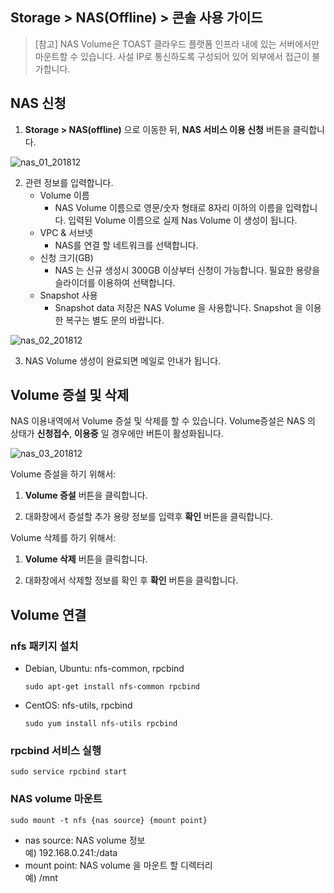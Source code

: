 ## Storage > NAS(Offline) > 콘솔 사용 가이드
> [참고] 
> NAS Volume은 TOAST 클라우드 플랫폼 인프라 내에 있는 서버에서만 마운트할 수 있습니다.
> 사설 IP로 통신하도록 구성되어 있어 외부에서 접근이 불가합니다.

## NAS 신청

1. **Storage > NAS(offline)** 으로 이동한 뒤, **NAS 서비스 이용 신청** 버튼을 클릭합니다.

![nas_01_201812](https://static.toastoven.net/prod_infrastructure/nas/nas_01_201812.png)

2. 관련 정보를 입력합니다.
    * Volume 이름
        * NAS Volume 이름으로 영문/숫자 형태로 8자리 이하의 이름을 입력합니다. 입력된 Volume 이름으로 실제 Nas Volume 이 생성이 됩니다.
    * VPC & 서브넷 
        * NAS를 연결 할 네트워크를 선택합니다.
    * 신청 크기(GB)  
        * NAS 는 신규 생성시 300GB 이상부터 신청이 가능합니다. 필요한 용량을 슬라이더를 이용하여 선택합니다.
    * Snapshot 사용
        * Snapshot data 저장은 NAS Volume 을 사용합니다. Snapshot 을 이용한 복구는 별도 문의 바랍니다.

![nas_02_201812](https://static.toastoven.net/prod_infrastructure/nas/nas_02_201812.png)

3. NAS Volume 생성이 완료되면 메일로 안내가 됩니다.

## Volume 증설 및 삭제

NAS 이용내역에서 Volume 증설 및 삭제를 할 수 있습니다. Volume증설은 NAS 의 상태가 **신청접수**, **이용중** 일 경우에만 버튼이 활성화됩니다.

![nas_03_201812](https://static.toastoven.net/prod_infrastructure/nas/nas_03_201812.png)

Volume 증설을 하기 위해서:

1. **Volume 증설** 버튼을 클릭합니다.  

2. 대화창에서 증설할 추가 용량 정보를 입력후 **확인** 버튼을 클릭합니다.

Volume 삭제를 하기 위해서:

1. **Volume 삭제** 버튼을 클릭합니다.  

2. 대화창에서 삭제할 정보를 확인 후 **확인** 버튼을 클릭합니다.


## Volume 연결

### nfs 패키지 설치

* Debian, Ubuntu: nfs-common, rpcbind  
  ```
  sudo apt-get install nfs-common rpcbind
  ```
* CentOS: nfs-utils, rpcbind  
  ```
  sudo yum install nfs-utils rpcbind
  ```

### rpcbind 서비스 실행

```
sudo service rpcbind start
```

### NAS volume 마운트

```
sudo mount -t nfs {nas source} {mount point}
```

* nas source: NAS volume 정보  
  예) 192.168.0.241:/data
* mount point: NAS volume 을 마운트 할 디렉터리  
  예) /mnt
